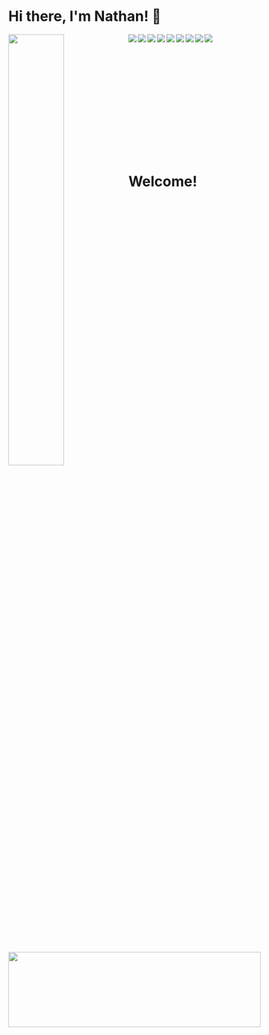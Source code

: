 # Hi there, I'm Nathan! 👋


<img align='left' width="47%" src="https://github-readme-stats.vercel.app/api/top-langs/?username=cloverww04&layout=donut" />
<p>
<img align='left'  src="https://img.shields.io/badge/javascript-%23323330.svg?style=for-the-badge&logo=javascript&logoColor=%23F7DF1E" />

<img align='left'  src="https://img.shields.io/badge/react-%2320232a.svg?style=for-the-badge&logo=react&logoColor=%2361DAFB" />

<img align='left'  src="https://img.shields.io/badge/c%23-%23239120.svg?style=for-the-badge&logo=c-sharp&logoColor=white" />

<img align='left' src="https://img.shields.io/badge/postgres-%23316192.svg?style=for-the-badge&logo=postgresql&logoColor=white" />

<img align='left' src="https://img.shields.io/badge/Visual%20Studio-5C2D91.svg?style=for-the-badge&logo=visual-studio&logoColor=white" />

<img align='left' src="https://img.shields.io/badge/Visual%20Studio%20Code-0078d7.svg?style=for-the-badge&logo=visual-studio-code&logoColor=white" />

<img align='left' src="https://img.shields.io/badge/unity-%23000000.svg?style=for-the-badge&logo=unity&logoColor=white" />

<img align='left' src="https://img.shields.io/badge/html5-%23E34F26.svg?style=for-the-badge&logo=html5&logoColor=white" />

<img align='left' text='center' src="https://img.shields.io/badge/css3-%231572B6.svg?style=for-the-badge&logo=css3&logoColor=white" />


</p>
<br></br>
<br></br>
<br></br>
<br></br>
<br></br>
<br></br>
<br></br>
<h1 align='left' >Welcome!</h1>

<img align='center' width="100%" height="150px" src="https://github.com/cloverww04/cloverww04/assets/84203439/91cfcba2-b2d2-4860-bc59-6ed568efc1c3" />

